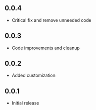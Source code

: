 ## 0.0.4

- Critical fix and remove unneeded code

## 0.0.3

- Code improvements and cleanup

## 0.0.2

- Added customization

## 0.0.1

- Initial release
